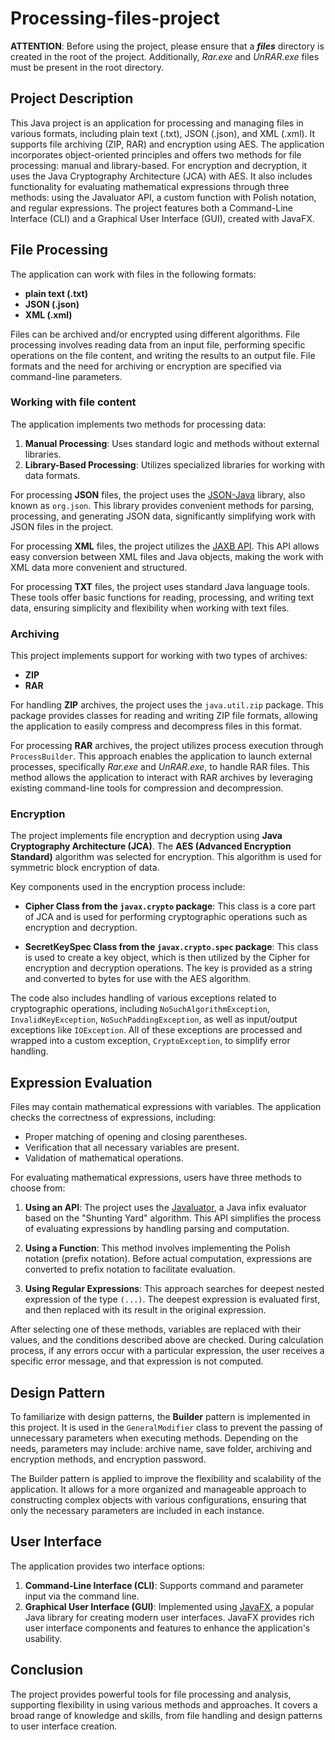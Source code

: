 # Processing-files-project

**ATTENTION**: Before using the project, please ensure that a ***files*** directory is created in the root of the project. Additionally, *Rar.exe* and *UnRAR.exe* files must be present in the root directory.

## Project Description

This Java project is an application for processing and managing files in various formats, including plain text (.txt), JSON (.json), and XML (.xml). It supports file archiving (ZIP, RAR) and encryption using AES. The application incorporates object-oriented principles and offers two methods for file processing: manual and library-based. For encryption and decryption, it uses the Java Cryptography Architecture (JCA) with AES. It also includes functionality for evaluating mathematical expressions through three methods: using the Javaluator API, a custom function with Polish notation, and regular expressions. The project features both a Command-Line Interface (CLI) and a Graphical User Interface (GUI), created with JavaFX.

## File Processing

The application can work with files in the following formats:
- **plain text (.txt)**
- **JSON (.json)**
- **XML (.xml)**

Files can be archived and/or encrypted using different algorithms. File processing involves reading data from an input file, performing specific operations on the file content, and writing the results to an output file. File formats and the need for archiving or encryption are specified via command-line parameters.

### Working with file content

The application implements two methods for processing data:
1. **Manual Processing**: Uses standard logic and methods without external libraries.
2. **Library-Based Processing**: Utilizes specialized libraries for working with data formats.

For processing **JSON** files, the project uses the [JSON-Java](https://stleary.github.io/JSON-java/index.html) library, also known as `org.json`. This library provides convenient methods for parsing, processing, and generating JSON data, significantly simplifying work with JSON files in the project.

For processing **XML** files, the project utilizes the [JAXB API](https://javaee.github.io/jaxb-v2/). This API allows easy conversion between XML files and Java objects, making the work with XML data more convenient and structured.

For processing **TXT** files, the project uses standard Java language tools. These tools offer basic functions for reading, processing, and writing text data, ensuring simplicity and flexibility when working with text files.

### Archiving

This project implements support for working with two types of archives:
- **ZIP**
- **RAR**

For handling **ZIP** archives, the project uses the `java.util.zip` package. This package provides classes for reading and writing ZIP file formats, allowing the application to easily compress and decompress files in this format.

For processing **RAR** archives, the project utilizes process execution through `ProcessBuilder`. This approach enables the application to launch external processes, specifically *Rar.exe* and *UnRAR.exe*, to handle RAR files. This method allows the application to interact with RAR archives by leveraging existing command-line tools for compression and decompression.

### Encryption

The project implements file encryption and decryption using **Java Cryptography Architecture (JCA)**. The **AES (Advanced Encryption Standard)** algorithm was selected for encryption. This algorithm is used for symmetric block encryption of data.

Key components used in the encryption process include:

- **Cipher Class from the `javax.crypto` package**: This class is a core part of JCA and is used for performing cryptographic operations such as encryption and decryption.

- **SecretKeySpec Class from the `javax.crypto.spec` package**: This class is used to create a key object, which is then utilized by the Cipher for encryption and decryption operations. The key is provided as a string and converted to bytes for use with the AES algorithm.

The code also includes handling of various exceptions related to cryptographic operations, including `NoSuchAlgorithmException`, `InvalidKeyException`, `NoSuchPaddingException`, as well as input/output exceptions like `IOException`. All of these exceptions are processed and wrapped into a custom exception, `CryptoException`, to simplify error handling.

## Expression Evaluation

Files may contain mathematical expressions with variables. The application checks the correctness of expressions, including:
- Proper matching of opening and closing parentheses.
- Verification that all necessary variables are present.
- Validation of mathematical operations.

For evaluating mathematical expressions, users have three methods to choose from:

1. **Using an API**: The project uses the [Javaluator](https://github.com/fathzer/javaluator), a Java infix evaluator based on the "Shunting Yard" algorithm. This API simplifies the process of evaluating expressions by handling parsing and computation.

2. **Using a Function**: This method involves implementing the Polish notation (prefix notation). Before actual computation, expressions are converted to prefix notation to facilitate evaluation.

3. **Using Regular Expressions**: This approach searches for deepest nested expression of the type `(...)`. The deepest expression is evaluated first, and then replaced with its result in the original expression.

After selecting one of these methods, variables are replaced with their values, and the conditions described above are checked. During calculation process, if any errors occur with a particular expression, the user receives a specific error message, and that expression is not computed.

## Design Pattern

To familiarize with design patterns, the **Builder** pattern is implemented in this project. It is used in the `GeneralModifier` class to prevent the passing of unnecessary parameters when executing methods. Depending on the needs, parameters may include: archive name, save folder, archiving and encryption methods, and encryption password.

The Builder pattern is applied to improve the flexibility and scalability of the application. It allows for a more organized and manageable approach to constructing complex objects with various configurations, ensuring that only the necessary parameters are included in each instance.

## User Interface

The application provides two interface options:
1. **Command-Line Interface (CLI)**: Supports command and parameter input via the command line.
2. **Graphical User Interface (GUI)**: Implemented using [JavaFX](https://github.com/openjdk/jfx), a popular Java library for creating modern user interfaces. JavaFX provides rich user interface components and features to enhance the application's usability.

## Conclusion

The project provides powerful tools for file processing and analysis, supporting flexibility in using various methods and approaches. It covers a broad range of knowledge and skills, from file handling and design patterns to user interface creation.